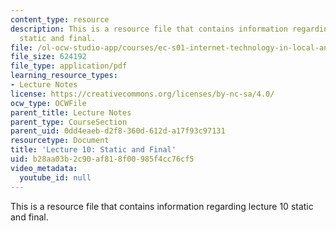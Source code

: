 ```yaml
---
content_type: resource
description: This is a resource file that contains information regarding lecture 10
  static and final.
file: /ol-ocw-studio-app/courses/ec-s01-internet-technology-in-local-and-global-communities-spring-2005-summer-2005/b28aa03b2c90af818f00985f4cc76cf5_MITEC_S01S05_l10_static.pdf
file_size: 624192
file_type: application/pdf
learning_resource_types:
- Lecture Notes
license: https://creativecommons.org/licenses/by-nc-sa/4.0/
ocw_type: OCWFile
parent_title: Lecture Notes
parent_type: CourseSection
parent_uid: 0dd4eaeb-d2f8-360d-612d-a17f93c97131
resourcetype: Document
title: 'Lecture 10: Static and Final'
uid: b28aa03b-2c90-af81-8f00-985f4cc76cf5
video_metadata:
  youtube_id: null
---
```

This is a resource file that contains information regarding lecture 10 static and final.